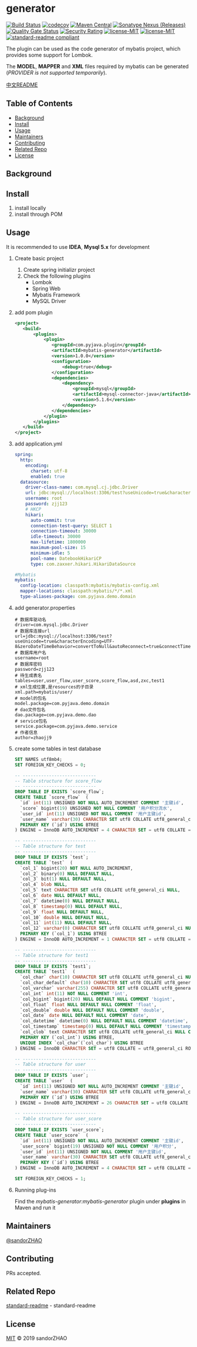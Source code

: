 # generator

[![Build Status](https://travis-ci.com/sandorZHAO/mybatis-generator.svg?branch=master)](https://travis-ci.com/sandorZHAO/mybatis-generator)
[![codecov](https://codecov.io/gh/sandorZHAO/mybatis-generator/branch/master/graph/badge.svg)](https://codecov.io/gh/sandorZHAO/mybatis-generator)
[![Maven Central](https://maven-badges.herokuapp.com/maven-central/com.pyjava.plugin/mybatis-generator/badge.svg)](https://maven-badges.herokuapp.com/maven-central/com.pyjava.plugin/mybatis-generator)
[![Sonatype Nexus (Releases)](https://img.shields.io/nexus/r/com.pyjava.plugin/mybatis-generator?server=https%3A%2F%2Foss.sonatype.org)]()
[![Quality Gate Status](https://sonarcloud.io/api/project_badges/measure?project=sandorZHAO_mybatis-generator&metric=alert_status)](https://sonarcloud.io/dashboard?id=sandorZHAO_mybatis-generator)
[![Security Rating](https://sonarcloud.io/api/project_badges/measure?project=sandorZHAO_mybatis-generator&metric=security_rating)](https://sonarcloud.io/dashboard?id=sandorZHAO_mybatis-generator)
[![license-MIT](https://img.shields.io/github/license/sandorZHAO/mybatis-generator)](https://github.com/sandorZHAO/mybatis-generator/LICENSE)
[![license-MIT](https://img.shields.io/github/last-commit/sandorZHAO/mybatis-generator)]()
[![standard-readme compliant](https://img.shields.io/badge/standard--readme-OK-green.svg?style=flat-square)](https://github.com/RichardLitt/standard-readme)

The plugin can be used as the code generator of mybatis project, which provides some support for Lombok.

The **MODEL**, **MAPPER** and **XML** files required by mybatis can be generated (*PROVIDER is not supported temporarily*).

[中文README](README.md)

## Table of Contents

- [Background](#background)
- [Install](#install)
- [Usage](#usage)
- [Maintainers](#maintainers)
- [Contributing](#contributing)
- [Related Repo](#Related-Repo)
- [License](#license)

## Background

## Install

1. install locally
2. install through POM

## Usage

It is recommended to use **IDEA**, **Mysql 5.x** for development

1. Create basic project

    1. Create spring initializr project
    2. Check the following plugins
        - Lombok
        - Spring Web
        - Mybatis Framework
        - MySQL Driver

2. add pom plugin
   
    ```xml
   <project>
       <build>
           <plugins>
               <plugin>
                  <groupId>com.pyjava.plugin</groupId>
                  <artifactId>mybatis-generator</artifactId>
                  <version>1.0.0</version>
                  <configuration>
                      <debug>true</debug>
                  </configuration>
                  <dependencies>
                      <dependency>
                          <groupId>mysql</groupId>
                          <artifactId>mysql-connector-java</artifactId>
                          <version>5.1.6</version>
                      </dependency>
                  </dependencies>
               </plugin>
           </plugins>
       </build>
   </project>
    ```

3. add application.yml 
    
    ```yml
    spring:
      http:
        encoding:
          charset: utf-8
          enabled: true
      datasource:
        driver-class-name: com.mysql.cj.jdbc.Driver
        url: jdbc:mysql://localhost:3306/test?useUnicode=true&characterEncoding=UTF-8&zeroDateTimeBehavior=convertToNull&autoReconnect=true&connectTimeout=3000&socketTimeout=1000&&serverTimezone=UTC
        username: root
        password: zjj123
        # HKCP
        hikari:
          auto-commit: true
          connection-test-query: SELECT 1
          connection-timeout: 30000
          idle-timeout: 30000
          max-lifetime: 1800000
          maximum-pool-size: 15
          minimum-idle: 5
          pool-name: DatebookHikariCP
          type: com.zaxxer.hikari.HikariDataSource
    
    #Mybatis
    mybatis:
      config-location: classpath:mybatis/mybatis-config.xml
      mapper-locations: classpath:mybatis/*/*.xml
      type-aliases-package: com.pyjava.demo.domain
    ```

4. add generator.properties

    ```properties
    # 数据库驱动名
    driver=com.mysql.jdbc.Driver
    # 数据库连接url
    url=jdbc:mysql://localhost:3306/test?useUnicode=true&characterEncoding=UTF-8&zeroDateTimeBehavior=convertToNull&autoReconnect=true&connectTimeout=3000&socketTimeout=1000&&serverTimezone=UTC
    # 数据库用户名
    username=root
    # 数据库密码
    password=zjj123
    # 待生成表名
    tables=user,user_flow,user_score,score_flow,asd,zxc,test1
    # xml生成位置,是resources的子目录
    xml.path=mybatis/user/
    # model的包名
    model.package=com.pyjava.demo.domain
    # dao文件包名
    dao.package=com.pyjava.demo.dao
    # service包名
    service.package=com.pyjava.demo.service
    # 作者信息
    author=zhaojj9
    ```

5. create some tables in test database

    ```sql
    SET NAMES utf8mb4;
    SET FOREIGN_KEY_CHECKS = 0;
    
    -- ----------------------------
    -- Table structure for score_flow
    -- ----------------------------
    DROP TABLE IF EXISTS `score_flow`;
    CREATE TABLE `score_flow`  (
      `id` int(11) UNSIGNED NOT NULL AUTO_INCREMENT COMMENT '主键id',
      `score` bigint(19) UNSIGNED NOT NULL COMMENT '用户积分流水',
      `user_id` int(11) UNSIGNED NOT NULL COMMENT '用户主键id',
      `user_name` varchar(30) CHARACTER SET utf8 COLLATE utf8_general_ci NOT NULL DEFAULT '' COMMENT '用户姓名',
      PRIMARY KEY (`id`) USING BTREE
    ) ENGINE = InnoDB AUTO_INCREMENT = 4 CHARACTER SET = utf8 COLLATE = utf8_general_ci ROW_FORMAT = Dynamic;
    
    -- ----------------------------
    -- Table structure for test
    -- ----------------------------
    DROP TABLE IF EXISTS `test`;
    CREATE TABLE `test`  (
      `col_1` bigint(20) NOT NULL AUTO_INCREMENT,
      `col_2` binary(0) NULL DEFAULT NULL,
      `col_3` bit(1) NULL DEFAULT NULL,
      `col_4` blob NULL,
      `col_5` text CHARACTER SET utf8 COLLATE utf8_general_ci NULL,
      `col_6` date NULL DEFAULT NULL,
      `col_7` datetime(0) NULL DEFAULT NULL,
      `col_8` timestamp(0) NULL DEFAULT NULL,
      `col_9` float NULL DEFAULT NULL,
      `col_10` double NULL DEFAULT NULL,
      `col_11` int(11) NULL DEFAULT NULL,
      `col_12` varchar(0) CHARACTER SET utf8 COLLATE utf8_general_ci NULL DEFAULT NULL,
      PRIMARY KEY (`col_1`) USING BTREE
    ) ENGINE = InnoDB AUTO_INCREMENT = 1 CHARACTER SET = utf8 COLLATE = utf8_general_ci ROW_FORMAT = Dynamic;
    
    -- ----------------------------
    -- Table structure for test1
    -- ----------------------------
    DROP TABLE IF EXISTS `test1`;
    CREATE TABLE `test1`  (
      `col_char` char(10) CHARACTER SET utf8 COLLATE utf8_general_ci NULL DEFAULT NULL COMMENT 'char',
      `col_char_default` char(10) CHARACTER SET utf8 COLLATE utf8_general_ci NULL DEFAULT NULL COMMENT 'char default',
      `col_varchar` varchar(255) CHARACTER SET utf8 COLLATE utf8_general_ci NULL DEFAULT NULL COMMENT 'varchar',
      `col_int` int(11) NOT NULL COMMENT 'int',
      `col_bigint` bigint(20) NULL DEFAULT NULL COMMENT 'bigint',
      `col_float` float NULL DEFAULT NULL COMMENT 'float',
      `col_double` double NULL DEFAULT NULL COMMENT 'double',
      `col_date` date NULL DEFAULT NULL COMMENT 'date',
      `col_datetime` datetime(0) NULL DEFAULT NULL COMMENT 'datetime',
      `col_timestamp` timestamp(0) NULL DEFAULT NULL COMMENT 'timestamp',
      `col_clob` text CHARACTER SET utf8 COLLATE utf8_general_ci NULL COMMENT 'clob',
      PRIMARY KEY (`col_int`) USING BTREE,
      UNIQUE INDEX `col_char`(`col_char`) USING BTREE
    ) ENGINE = InnoDB CHARACTER SET = utf8 COLLATE = utf8_general_ci ROW_FORMAT = Dynamic;
    
    -- ----------------------------
    -- Table structure for user
    -- ----------------------------
    DROP TABLE IF EXISTS `user`;
    CREATE TABLE `user`  (
      `id` int(11) UNSIGNED NOT NULL AUTO_INCREMENT COMMENT '主键id',
      `user_name` varchar(30) CHARACTER SET utf8 COLLATE utf8_general_ci NOT NULL DEFAULT '' COMMENT '用户姓名',
      PRIMARY KEY (`id`) USING BTREE
    ) ENGINE = InnoDB AUTO_INCREMENT = 26 CHARACTER SET = utf8 COLLATE = utf8_general_ci ROW_FORMAT = Dynamic;
    
    -- ----------------------------
    -- Table structure for user_score
    -- ----------------------------
    DROP TABLE IF EXISTS `user_score`;
    CREATE TABLE `user_score`  (
      `id` int(11) UNSIGNED NOT NULL AUTO_INCREMENT COMMENT '主键id',
      `user_score` bigint(19) UNSIGNED NOT NULL COMMENT '用户积分',
      `user_id` int(11) UNSIGNED NOT NULL COMMENT '用户主键id',
      `user_name` varchar(30) CHARACTER SET utf8 COLLATE utf8_general_ci NOT NULL DEFAULT '' COMMENT '用户姓名',
      PRIMARY KEY (`id`) USING BTREE
    ) ENGINE = InnoDB AUTO_INCREMENT = 4 CHARACTER SET = utf8 COLLATE = utf8_general_ci ROW_FORMAT = Dynamic;
    
    SET FOREIGN_KEY_CHECKS = 1;
   ```

6. Running plug-ins

    Find the *mybatis-generator:mybatis-generator* plugin under **plugins** in Maven and run it

## Maintainers

[@sandorZHAO](https://github.com/sandorZHAO)

## Contributing

PRs accepted.

## Related Repo

[standard-readme](https://github.com/RichardLitt/standard-readme) - standard-readme

## License

[MIT](LICENSE) © 2019 sandorZHAO
